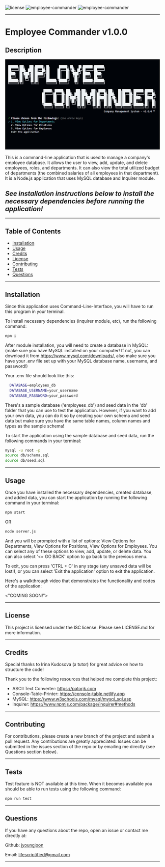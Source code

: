 ![license](https://img.shields.io/badge/license-ISC-blue.svg) ![employee-commander](https://img.shields.io/github/languages/count/jyoungjoon/employee-commander) ![employee-commander](https://img.shields.io/github/languages/top/jyoungjoon/employee-commander)

---

# Employee Commander v1.0.0

## Description

![Screenshot](./assets/images/screenshot-cli.jpg)

This is a command-line application that is used to manage a company's employee database. It allows the user to view, add, update, and delete employees, roles, and departments. It can also view the total utilized budget of departments (the combined salaries of all employees in that department). It is a Node.js application that uses MySQL database and Inquirer module.

## *See installation instructions below to install the necessary dependencies before running the application!*


---

## Table of Contents

- [Installation](#installation)
- [Usage](#usage)
- [Credits](#credits)
- [License](#license)
- [Contributing](#contributing)
- [Tests](#tests)
- [Questions](#questions)

---

## Installation

Since this application uses Command-Line-Interface, you will have to run this program in your terminal.

To install necessary dependencies (inquirer module, etc), run the following command:

```bash
npm i
```

After module installation, you will need to create a database in MySQL: (make sure you have MySQL installed on your computer! If not, you can download it from <https://www.mysql.com/downloads/>, also make sure you have your .env file set up with your MySQL database name, username, and password!)

Your .env file should look like this:

```bash
  DATABASE=employees_db
  DATABASE_USERNAME=your_username
  DATABASE_PASSWORD=your_password
```

There's a sample database ('employees_db') and seed data in the 'db' folder that you can use to test the application. However, if you want to add your own data, you can do it so by creating your own schema and seed data but make sure you have the same table names, column names and types as the sample schema!

To start the application using the sample database and seed data, run the following commands in your terminal:

```bash
mysql -u root -p
source db/schema.sql
source db/seed.sql
```

---

## Usage

Once you have installed the necessary dependencies, created database, and added data, you can start the application by running the following command in your terminal:

```bash
npm start
```

OR

```bash
node server.js
```

And you will be prompted with a list of options: View Options for Departments, View Options for Positions, View Options for Employees. You can select any of these options to view, add, update, or delete data. You can also select '<= GO BACK' option to go back to the previous menu.

To exit, you can press 'CTRL + C' in any stage (any unsaved data will be lost!), or you can select 'Exit the application' option to exit the application.

Here's a walkthrough video that demonstrates the functionality and codes of the application:

<"COMING SOON!">

---

## License

This project is licensed under the ISC license. Please see LICENSE.md for more information.

---

## Credits

Special thanks to Irina Kudosova (a tutor) for great advice on how to structure the code!

Thank you to the following resources that helped me complete this project:

* ASCII Text Converter: <https://patorjk.com>
* Console-Table-Printer: <https://console-table.netlify.app>
* MySQL: <https://www.w3schools.com/mysql/mysql_sql.asp>
* Inquirer: <https://www.npmjs.com/package/inquirer#methods>

---

## Contributing

For contributions, please create a new branch of the project and submit a pull request. Any contributions are greatly appreciated. Issues can be submitted in the issues section of the repo or by emailing me directly (see Questions section below).

---

## Tests

Test feature is NOT available at this time. When it becomes available you should be able to run tests using the following command:

```bash
npm run test
```

---

## Questions

If you have any questions about the repo, open an issue or contact me directly at:

Github: [jyoungjoon](https://github.com/jyoungjoon)

Email: lifescriptified@gmail.com

---
